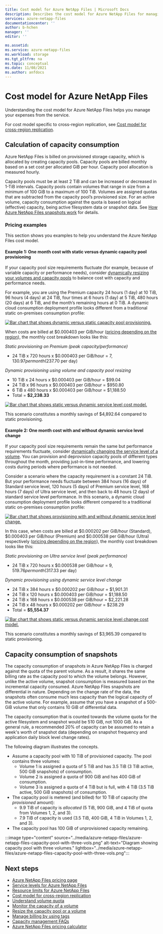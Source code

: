 ```yaml
---
title: Cost model for Azure NetApp Files | Microsoft Docs
description: Describes the cost model for Azure NetApp Files for managing expenses from the service.
services: azure-netapp-files
documentationcenter: ''
author: b-hchen
manager: ''
editor: ''

ms.assetid:
ms.service: azure-netapp-files
ms.workload: storage
ms.tgt_pltfrm: na
ms.topic: conceptual
ms.date: 11/08/2021
ms.author: anfdocs
---
```

# Cost model for Azure NetApp Files 

Understanding the cost model for Azure NetApp Files helps you manage your expenses from the service. 

For cost model specific to cross-region replication, see [Cost model for cross-region replication](cross-region-replication-introduction.md#cost-model-for-cross-region-replication).

## Calculation of capacity consumption

Azure NetApp Files is billed on provisioned storage capacity, which is allocated by creating capacity pools. Capacity pools are billed monthly based on a set cost per allocated GiB per hour. Capacity pool allocation is measured hourly.  

Capacity pools must be at least 2 TiB and can be increased or decreased in 1-TiB intervals. Capacity pools contain volumes that range in size from a minimum of 100 GiB to a maximum of 100 TiB. Volumes are assigned quotas that are subtracted from the capacity pool’s provisioned size. For an active volume, capacity consumption against the quota is based on logical (effective) capacity, being active filesystem data or snapshot data. See [How Azure NetApp Files snapshots work](snapshots-introduction.md) for details. 

### Pricing examples

This section shows you examples to help you understand the Azure NetApp Files cost model.

#### Example 1: One month cost with static versus dynamic capacity pool provisioning 

If your capacity pool size requirements fluctuate (for example, because of variable capacity or performance needs), consider [dynamically resizing your volumes and capacity pools](azure-netapp-files-resize-capacity-pools-or-volumes.md) to balance cost with capacity and performance needs.

For example, you are using the Premium capacity 24 hours (1 day) at 10 TiB, 96 hours (4 days) at 24 TiB, four times at 6 hours (1 day) at 5 TiB, 480 hours (20 days) at 6 TiB, and the month’s remaining hours at 0 TiB. A dynamic cloud consumption deployment profile looks different from a traditional static on-premises consumption profile: 

[ ![Bar chart that shows dynamic versus static capacity pool provisioning.](../media/azure-netapp-files/cost-model-example-one-capacity.png) ](../media/azure-netapp-files/cost-model-example-one-capacity.png#lightbox)

When costs are billed at $0.000403 per GiB/hour ([pricing depending on the region](https://azure.microsoft.com/pricing/details/netapp/)), the monthly cost breakdown looks like this:

*Static provisioning on Premium (peak capacity/performance)*

* 24 TiB x 720 hours x $0.000403 per GiB/hour = $7,130.97 per month ($237.70 per day) 

*Dynamic provisioning using volume and capacity pool resizing* 

* 10 TiB x 24 hours x $0.000403 per GiB/hour = 	$99.04
* 24 TiB x 96 hours x $0.000403 per GiB/hour = 	$950.80
* 6 TiB x 480 hours x $0.000403 per GiB/hour =	$1,188.50
* Total = **$2,238.33**

[ ![Bar chart that shows static versus dynamic service level cost model.](../media/azure-netapp-files/cost-model-example-one-pricing.png) ](../media/azure-netapp-files/cost-model-example-one-pricing.png#lightbox)

This scenario constitutes a monthly savings of $4,892.64 compared to static provisioning.

#### Example 2: One month cost with and without dynamic service level change

If your capacity pool size requirements remain the same but performance requirements fluctuate, consider [dynamically changing the service level of a volume](dynamic-change-volume-service-level.md). You can provision and deprovision capacity pools of different types throughout the month, providing just-in-time performance, and lowering costs during periods where performance is not needed. 

Consider a scenario where the capacity requirement is a constant 24 TiB. But your performance needs fluctuate between 384 hours (16 days) of Standard service level, 120 hours (5 days) of Premium service level, 168 hours (7 days) of Ultra service level, and then back to 48 hours (2 days) of standard service level performance. In this scenario, a dynamic cloud consumption deployment profile looks different compared to a traditional static on-premises consumption profile: 

[ ![Bar chart that shows provisioning with and without dynamic service level change.](../media/azure-netapp-files/cost-model-example-two-capacity.png) ](../media/azure-netapp-files/cost-model-example-two-capacity.png#lightbox)

In this case, when costs are billed at $0.000202 per GiB/hour (Standard), $0.000403 per GiB/hour (Premium) and $0.000538 per GiB/hour (Ultra) respectively ([pricing depending on the region](https://azure.microsoft.com/pricing/details/netapp/)), the monthly cost breakdown looks like this: 

*Static provisioning on Ultra service level (peak performance)*

* 24 TiB x 720 hours x $0.000538 per GiB/hour = $9,519.76 per month ($317.33 per day) 
 
*Dynamic provisioning using dynamic service level change*

* 24 TiB x 384 hours x $0.000202 per GiB/hour  = $1,901.31  
* 24 TiB x 120 hours x $0.000403 per GiB/hour  = $1,188.50  
* 24 TiB x 168 hours x $0.000538 per GiB/hour  = $2,221.28  
* 24 TiB x 48 hours x $0.000202 per GiB/hour   = $238.29 
* Total = **$5,554.37** 

[ ![Bar chart that shows static versus dynamic service level change cost model.](../media/azure-netapp-files/cost-model-example-two-pricing.png) ](../media/azure-netapp-files/cost-model-example-two-pricing.png#lightbox)

This scenario constitutes a monthly savings of $3,965.39 compared to static provisioning.

## Capacity consumption of snapshots 

The capacity consumption of snapshots in Azure NetApp Files is charged against the quota of the parent volume.  As a result, it shares the same billing rate as the capacity pool to which the volume belongs.  However, unlike the active volume, snapshot consumption is measured based on the incremental capacity consumed.  Azure NetApp Files snapshots are differential in nature. Depending on the change rate of the data, the snapshots often consume much less capacity than the logical capacity of the active volume. For example, assume that you have a snapshot of a 500-GiB volume that only contains 10 GiB of differential data. 

The capacity consumption that is counted towards the volume quota for the active filesystem and snapshot would be 510 GiB, not 1000 GiB. As a general rule, a recommended 20% of capacity can be assumed to retain a week's worth of snapshot data (depending on snapshot frequency and application daily block level change rates). 

The following diagram illustrates the concepts. 

* Assume a capacity pool with 10 TiB of provisioned capacity. The pool contains three volumes:    
    * Volume 1 is assigned a quota of 5 TiB and has 3.5 TiB (3 TiB active, 500 GiB snapshots) of consumption.
    * Volume 2 is assigned a quota of 900 GiB and has 400 GiB of consumption.
    * Volume 3 is assigned a quota of 4 TiB but is full, with 4 TiB (3.5 TiB active, 500 GiB snapshots) of consumption.  
* The capacity pool is metered (and billed) for 10 TiB of capacity (the _provisioned_ amount):
    * 9.9 TiB of capacity is _allocated_ (5 TiB, 900 GiB, and 4 TiB of quota from Volumes 1, 2, and 3).
    * 7.9 TiB of capacity is used (3.5 TiB, 400 GiB, 4 TiB in Volumes 1, 2, and 3).
* The capacity pool has 100 GiB of unprovisioned capacity remaining.   

:::image type="content" source="../media/azure-netapp-files/azure-netapp-files-capacity-pool-with-three-vols.png" alt-text="Diagram showing capacity pool with three volumes." lightbox="../media/azure-netapp-files/azure-netapp-files-capacity-pool-with-three-vols.png":::

## Next steps

* [Azure NetApp Files pricing page](https://azure.microsoft.com/pricing/details/storage/netapp/)
* [Service levels for Azure NetApp Files](azure-netapp-files-service-levels.md)
* [Resource limits for Azure NetApp Files](azure-netapp-files-resource-limits.md)
* [Cost model for cross-region replication](cross-region-replication-introduction.md#cost-model-for-cross-region-replication)
* [Understand volume quota](volume-quota-introduction.md)
* [Monitor the capacity of a volume](monitor-volume-capacity.md)
* [Resize the capacity pool or a volume](azure-netapp-files-resize-capacity-pools-or-volumes.md)
* [Manage billing by using tags](manage-billing-tags.md)
* [Capacity management FAQs](faq-capacity-management.md)
* [Azure NetApp Files pricing calculator](https://azure.microsoft.com/pricing/calculator/?service=netapp)
